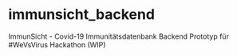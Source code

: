 # immunsicht_backend
ImmunSicht - Covid-19 Immunitätsdatenbank Backend Prototyp für #WeVsVirus Hackathon (WIP)
